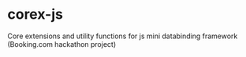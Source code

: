 corex-js
========

Core extensions and utility functions for js
mini databinding framework (Booking.com hackathon project)

